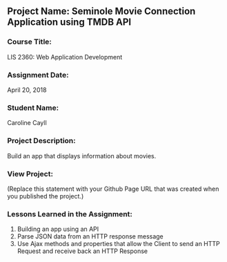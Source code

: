 ## Project Name:  Seminole Movie Connection Application using TMDB API

### Course Title:
LIS 2360:  Web Application Development

### Assignment Date:  
April 20, 2018

### Student Name:  
Caroline Cayll

### Project Description:
Build an app that displays information about movies. 

### View Project:
(Replace this statement with your Github Page URL that was created when you 
 published the project.)

### Lessons Learned in the Assignment:
1. Building an app using an API
2. Parse JSON data from an HTTP response message
3. Use Ajax methods and properties that allow the Client to send an HTTP Request and receive back an
HTTP Response

